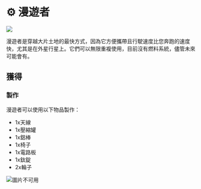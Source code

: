 # ⚙ 漫遊者



![](https://camo.githubusercontent.com/f3533a4059b0e8a7e6ec540fcec5fd878fb90214c959fb8ec6c47670538ae281/68747470733a2f2f692e696d6775722e636f6d2f49386b52306c712e706e67)

漫遊者是穿越大片土地的最快方式，因為它方便攜帶且行駛速度比您奔跑的速度快，尤其是在外星行星上。它們可以無限重複使用，目前沒有燃料系統，儘管未來可能會有。



## 獲得

### 製作

漫遊者可以使用以下物品製作：

* 1x天線
* 1x壓縮罐
* 1x鋁棒
* 1x椅子
* 1x電路板
* 1x鈦錠
* 2x輪子

![圖片不可用](https://camo.githubusercontent.com/259538d6d3189a0500a1c02d4bc81b6ff610973f9294758e833c9dd36ac4ce30/68747470733a2f2f692e696d6775722e636f6d2f556a30716f72382e706e67)
